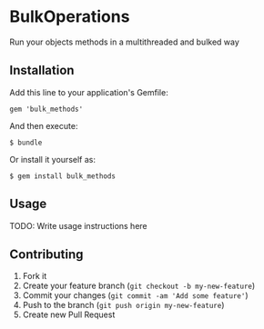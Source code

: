 # BulkOperations

Run your objects methods in a multithreaded and bulked way

## Installation

Add this line to your application's Gemfile:

    gem 'bulk_methods'

And then execute:

    $ bundle

Or install it yourself as:

    $ gem install bulk_methods

## Usage

TODO: Write usage instructions here

## Contributing

1. Fork it
2. Create your feature branch (`git checkout -b my-new-feature`)
3. Commit your changes (`git commit -am 'Add some feature'`)
4. Push to the branch (`git push origin my-new-feature`)
5. Create new Pull Request
